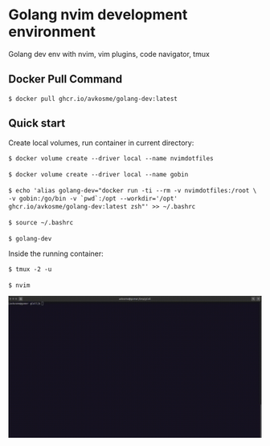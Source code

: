 # Golang nvim development environment

Golang dev env with nvim, vim plugins, code navigator, tmux

## Docker Pull Command

```
$ docker pull ghcr.io/avkosme/golang-dev:latest
```

## Quick start

Create local volumes, run container in current directory:

```
$ docker volume create --driver local --name nvimdotfiles

$ docker volume create --driver local --name gobin

$ echo 'alias golang-dev="docker run -ti --rm -v nvimdotfiles:/root \
-v gobin:/go/bin -v `pwd`:/opt --workdir='/opt' ghcr.io/avkosme/golang-dev:latest zsh"' >> ~/.bashrc

$ source ~/.bashrc

$ golang-dev
```

Inside the running container:

```
$ tmux -2 -u

$ nvim
```

![](img/demo.gif)
